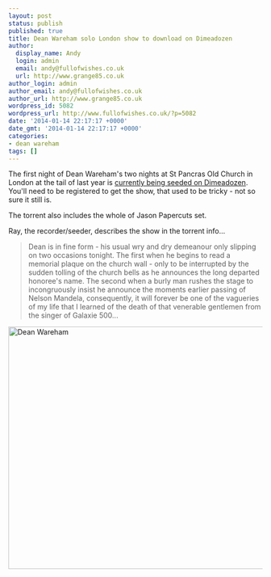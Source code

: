 ```yaml
---
layout: post
status: publish
published: true
title: Dean Wareham solo London show to download on Dimeadozen
author:
  display_name: Andy
  login: admin
  email: andy@fullofwishes.co.uk
  url: http://www.grange85.co.uk
author_login: admin
author_email: andy@fullofwishes.co.uk
author_url: http://www.grange85.co.uk
wordpress_id: 5082
wordpress_url: http://www.fullofwishes.co.uk/?p=5082
date: '2014-01-14 22:17:17 +0000'
date_gmt: '2014-01-14 22:17:17 +0000'
categories:
- dean wareham
tags: []
---
```

<p>The first night of Dean Wareham's two nights at St Pancras Old Church in London at the tail of last year is <a href="http://www.dimeadozen.org/torrents-details.php?id=478857">currently being seeded on Dimeadozen</a>. You'll need to be registered to get the show, that used to be tricky - not so sure it still is.</p>
<p>The torrent also includes the whole of Jason Papercuts set.</p>
<p>Ray, the recorder/seeder, describes the show in the torrent info...</p>
<blockquote><p>Dean is in fine form - his usual wry and dry demeanour only slipping on two occasions tonight. The first when he begins to read a memorial plaque on the church wall - only to be interrupted by the sudden tolling of the church bells as he announces the long departed honoree's name. The second when a burly man rushes the stage to incongruously insist he announce the moments earlier passing of Nelson Mandela, consequently, it will forever be one of the vagueries of my life that I learned of the death of that venerable gentlemen from the singer of Galaxie 500...</p></blockquote>
<p><a href="http://www.ipernity.com/doc/grange85/28663567"><img title="Dean Wareham" alt="Dean Wareham" src="http://u1.ipernity.com/39/35/67/28663567.776d2c1f.640.jpg?r1" height="480" width="640" /></a></p>
